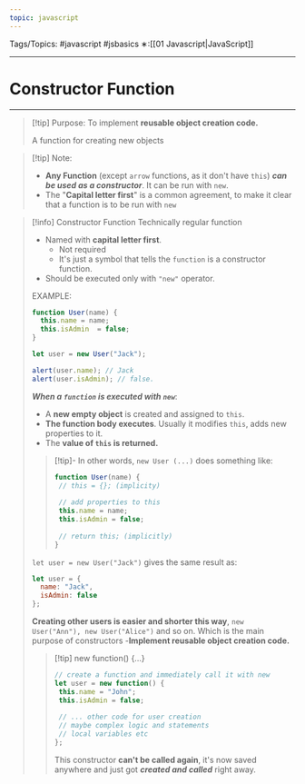 ```yaml
---
topic: javascript
---
```

Tags/Topics: #javascript #jsbasics 
∗:[[01 Javascript|JavaScript]] 

---
# Constructor Function

--- 
>[!tip] Purpose:
>To implement __reusable object creation code.__
>
>A function for creating new objects

>[!tip] Note:
> - __Any Function__ (except `arrow` functions, as it don't have `this`) ___can be used as a constructor___. 
>It can be run with `new`.
> - The "__Capital letter first__" is a common agreement, to make it clear that a function is to be run with `new` 

>[!info] Constructor Function
> Technically regular function
> - Named with __capital letter first__.
> 	- Not required
> 	- It's just a symbol that tells the `function` is a constructor function.
> - Should be executed only with `"new"` operator.
> 
> EXAMPLE:
>```javascript
>function User(name) {
>	this.name = name;
>	this.isAdmin  = false;
>}
>
>let user = new User("Jack");
>
>alert(user.name); // Jack
>alert(user.isAdmin); // false.
>```
>___When a `function` is executed with `new`___:
>- A __new empty object__ is created and assigned to `this`.
>- __The function body executes__. Usually it modifies `this`, adds new properties to it.
>- The __value of `this` is returned.__
>
>>[!tip]- In other words, `new User (...)` does something like:
>>```javascript
>>function User(name) {
>>	// this = {}; (implicity)
>>	
>>	// add properties to this
>>	this.name = name;
>>	this.isAdmin = false;
>>	
>>	// return this; (implicitly)
>>}
>>```
>
>`let user = new User("Jack")` gives the same result as:
>```javascript
>let user = {
>	name: "Jack",
>	isAdmin: false
>};
>```
>__Creating other users is easier and shorter this way__, `new User("Ann"), new User("Alice")` and so on.
>Which is the main purpose of constructors -__Implement reusable object creation code.__
>
>>[!tip] new function() {...}
>>
>>```javascript
>>// create a function and immediately call it with new
>>let user = new function() {
>>	this.name = "John";
>>	this.isAdmin = false;
>>	
>>	// ... other code for user creation
>>	// maybe complex logic and statements
>>	// local variables etc
>>};
>>```
>>This constructor __can't be called again__, it's now saved anywhere and just got ___created and called___ right away.




